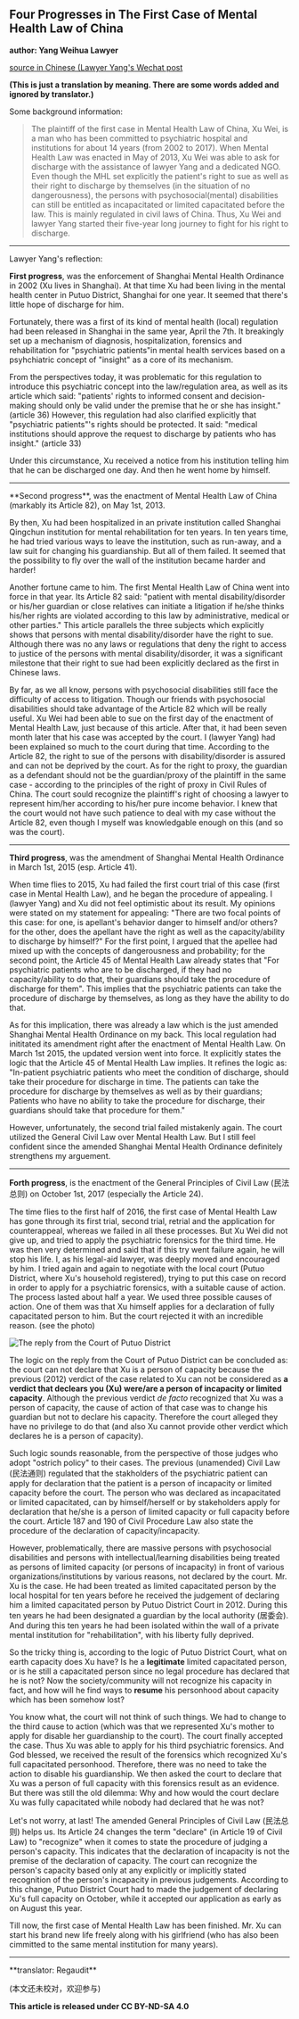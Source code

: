 ## Four Progresses in The First Case of Mental Health Law of China

**author: Yang Weihua Lawyer**

[source in Chinese (Lawyer Yang's Wechat post](https://mp.weixin.qq.com/s/yUBws1waiplloNIC4Dc7OA)

__(This is just a translation by meaning. There are some words added and
ignored by translator.)__  

Some background information:  
> The plaintiff of the first case in Mental Health Law of China, Xu Wei, is a
man who has been committed to psychiatric hospital and institutions for about
14 years (from 2002 to 2017). When Mental Health Law was enacted in May of
2013, Xu Wei was able to ask for discharge with the assistance of lawyer
Yang and a dedicated NGO. Even though the MHL set explicitly the patient's
right to sue as well as their right to discharge by themselves (in the
situation of no dangerousness), the persons with psychosocial(mental)
disabilities can still be entitled as incapacitated or limited capacitated
before the law. This is mainly regulated in civil laws of China. Thus, Xu Wei
and lawyer Yang started their five-year long journey to fight for his right to
discharge.  

<hr>
Lawyer Yang's reflection: 

**First progress**, was the enforcement of Shanghai Mental Health Ordinance in 2002
(Xu lives in Shanghai). At that time Xu had been living in the mental health
center in Putuo District, Shanghai for one year. It seemed that there's little
hope of discharge for him.  

Fortunately, there was a first of its kind of mental health (local) regulation
had been released in Shanghai in the same year, April the 7th. It breakingly
set up a mechanism of diagnosis, hospitalization, forensics and rehabilitation
for "psychiatric patients"in mental health services based on a psyhchiatric concept of
"insight" as a core of its mechanism.  

From the perspectives today, it was problematic for this regulation to introduce this psychiatric
concept into the law/regulation area, as well as its article which said:
"patients' rights to informed consent and decision-making should only be valid
under the premise that he or she has insight." (article 36) However, this
regulation had also clarified explicitly that "psychiatric patients"'s rights
should be protected. It said: "medical institutions should approve the request
to discharge by patients who has insight." (article 33)   

Under this circumstance, Xu received a notice from his institution telling him
that he can be discharged one day. And then he went home by himself. 

<hr>
**Second progress**, was the enactment of Mental Health Law of China (markably
its Article 82), on May 1st, 2013.  

By then, Xu had been hospitalized in an private institution called Shanghai Qingchun
institution for mental rehabilitation for ten years. In ten years time, he had
tried various ways to leave the institution, such as run-away, and a law suit
for changing his guardianship. But all of them failed. It seemed that the
possibility to fly over the wall of the institution became harder and harder!  

Another fortune came to him. The first Mental Health Law of China went into
force in that year. Its Article 82 said: "patient with mental
disability/disorder or his/her guardian or close relatives can initiate a litigation if he/she thinks
his/her rights are violated according to this law by administrative, medical
or other parties." This article parallels the three subjects which explicitly
shows that persons with mental disability/disorder have the right to sue.
Although there was no any laws or regulations that deny the right to access to
justice of the persons with mental disability/disorder, it was a significant
milestone that their right to sue had been explicitly declared as the first in
Chinese laws.  

By far, as we all know, persons with psychosocial disabilities still
face the difficulty of access to litigation. Though our friends with
psychosocial disabilities should take advantage of the Article 82 which will
be really useful. Xu Wei had been able to sue on the first day of the
enactment of Mental Health Law, just because of this article. After that, it
had been seven month later that his case was accepted by the court. I (lawyer
Yang) had been explained so much to the court during that time. According to
the Article 82, the right to sue of the persons with disability/disorder is
assured and can not be deprived by the court. As for the right to proxy, the
guardian as a defendant should not be the guardian/proxy of the plaintiff in the
same case - according to the principles of the right of proxy in Civil Rules
of China. The court sould recognize the plaintiff's right of choosing a lawyer to
represent him/her according to his/her pure income behavior. I knew that the
court would not have such patience to deal with my case without the Article
82, even though I myself was knowledgable enough on this (and so was the
court).  

<hr>

**Third progress**, was the amendment of Shanghai Mental Health Ordinance in
March 1st, 2015 (esp. Article 41).  

When time flies to 2015, Xu had failed the first court trial of this case (first case in
Mental Health Law), and he began the procedure of appealing. I (lawyer Yang)
and Xu did not feel optimistic about its result. My opinions were stated on my
statement for appealing: "There are two focal points of this case: for one,
is apellant's behavior danger to himself and/or others? for the other, does
the apellant have the right as well as the capacity/ability to discharge by himself?" For the first point, I
argued that the apellee had mixed up with the concepts of dangerousness and
probability; for the second point, the Article 45 of Mental Health Law already
states that "For psychiatric patients who are to be discharged, if they had no
capacity/ability to do that, their guardians should take the procedure of
discharge for them". This implies that the psychiatric patients can take
the procedure of discharge by themselves, as long as they have the ability
to do that.  

As for this implication, there was already a law which is the just amended
Shanghai Mental Health Ordinance on my back. This local regulation had
inititated its amendment right after the enactment of Mental Health Law. On
March 1st 2015, the updated version went into force. It explicitly states the
logic that the Article 45 of Mental Health Law implies. It refines the logic
as: "In-patient psychiatric patients who meet the condition of discharge,
should take their procedure for discharge in time. The patients can take the
procedure for discharge by themselves as well as by their guardians; Patients
who have no ability to take the procedure for discharge, their guardians
should take that procedure for them."  

However, unfortunately, the second trial failed mistakenly again. The court
utilized the General Civil Law over Mental Health Law. But I still feel
confident since the amended Shanghai Mental Health Ordinance definitely
strengthens my arguement. 

<hr>

**Forth progress**, is the enactment of the General Principles of Civil Law
(民法总则) on October 1st, 2017 (especially the Article 24).  

The time flies to the first half of 2016, the first case of Mental Health Law
has gone through its first trial, second trial, retrial and the application
for counterappeal, whereas we failed in all these processes. But Xu Wei did
not give up, and tried to apply the psychiatric forensics for the third time.
He was then very determined and said that if this try went failure again, he
will stop his life. I, as his legal-aid lawyer, was deeply moved and
encouraged by him. I tried again and again to negotiate with the local court
(Putuo District, where Xu's household registered), trying to put this case on
record in order to apply for a psychiatric forensics, with a suitable cause of
action. The process lasted about half a year. We used three possible causes of
action. One of them was that Xu himself applies for a declaration of fully capacitated
person to him. But the court rejected it with an incredible reason. (see the
photo)  

![The reply from the Court of Putuo District](https://github.com/regaudit/CRPD-l10n-zh/blob/master/MHL-China/putuo-ywh.jpeg)  

The logic on the reply from the Court of Putuo District can be concluded as: 
the court can not declare that Xu is a person of capacity because 
the previous (2012) verdict of the case related to Xu can not be considered as
**a verdict that declears you (Xu) were/are a person of incapacity or limited
capacity**. Although the previous verdict _de facto_ recognized that Xu was a
person of capacity,  the cause of action of that case was to change his
guardian but not to declare his capacity. Therefore the court alleged they
have no privilege to do that (and also Xu cannot provide other verdict which
declares he is a person of capacity). 

Such logic sounds reasonable, from the perspective of those judges who adopt
"ostrich policy" to their cases. The previous (unamended) 
Civil Law (民法通则) regulated that the stakholders of the psychiatric
patient can apply for declaration that the patient is a person of incapacity
or limited capacity before the court. The person who was declared as
incapacitated or limited capacitated, can by himself/herself or by
stakeholders apply for declaration that he/she is a person of limited capacity
or full capacity before the court. Article 187 and 190 of Civil Procedure Law
also state the procedure of the declaration of capacity/incapacity.  

However, problematically, there are massive persons with psychosocial
disabilities and persons with intellectual/learning disabilities being treated
as persons of limited capacity (or persons of incapacity) in front of various
organizations/institutions by various reasons, not declared by the court. Mr.
Xu is the case. He had been treated as limited capacitated person by the local
hospital for ten years before he received the judgement of declaring him a
limited capacitated person by Putuo District Court in 2012. During this ten
years he had been designated a guardian by the local authority (居委会). And
during this ten years he had been isolated within the wall of a private mental
institution for "rehabilitation", with his liberty fully deprived.  

So the tricky thing is, according to the logic of Putuo District Court, what
on earth capacity does Xu have? Is he a **legitimate** limited capacitated
person, or is he still a capacitated person since no legal procedure has
declared that he is not? Now the society/community will not recognize his
capacity in fact, and how will he find ways to **resume** his personhood about
capacity which has been somehow lost?  

You know what, the court will not think of such things. We had to change to
the third cause to action (which was that we represented Xu's mother to apply
for disable her guardianship to the court). The court finally accepted the
case. Thus Xu was able to apply for his third psychiatric forensics. And God
blessed, we received the result of the forensics which recognized Xu's full
capacitated personhood. Therefore, there was no need to take the action to
disable his guardianship. We then asked the court to declare that Xu was a
person of full capacity with this forensics result as an evidence. But there
was still the old dilemma: Why and how would the court declare Xu was fully
capacitated while nobody had declared that he was not?  

Let's not worry, at last! The amended General Principles of Civil Law
(民法总则) helps us. Its Article 24 changes the term "declare" (in Article 19
of Civil Law) to "recognize" when it comes to state the procedure of judging a
person's capacity. This indicates that the declaration of incapacity is not
the premise of the declaration of capacity. The court can recognize the
person's capacity based only at any explicitly or implicitly stated
recognition of the person's incapacity in previous judgements. According to
this change, Putuo District Court had to made the judgement of declaring Xu's full
capacity on October, while it accepted our application as early as on August this
year.  

Till now, the first case of Mental Health Law has been finished. Mr. Xu can
start his brand new life freely along with his girlfriend (who has also been
cimmitted to the same mental institution for many years). 

<hr>  
**translator: Regaudit**   

(本文还未校对，欢迎参与)  

__This article is released under CC BY-ND-SA 4.0__  


